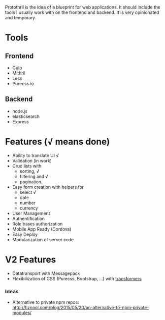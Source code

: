 Protothril is the idea of a blueprint for web applications. It should include the tools I usually work with on the frontend and backend. It is very opinionated and temporary.
 
# Tools
## Frontend
* Gulp
* Mithril
* Less
* Purecss.io

## Backend
* node.js
* elasticsearch
* Express

# Features (√ means done)
* Ability to translate UI √
* Validation (in work)
* Crud lists with 
  * sorting, √
  * filtering and √
  * pagination.
* Easy form creation with helpers for 
  * select  √
  * date
  * number
  * currency
* User Management
* Authentification
* Role bases authorization
* Mobile App Ready (Cordova)
* Easy Deploy
* Modularization of server code

# V2 Features
* Datatransport with Messagepack
* Flexibilization of CSS (Purecss, Bootstrap, ...) with [transformers](http://lhorie.github.io/mithril-blog/when-css-lets-you-down.html)


### Ideas
* Alternative to private npm repos: http://fiznool.com/blog/2015/05/20/an-alternative-to-npm-private-modules/